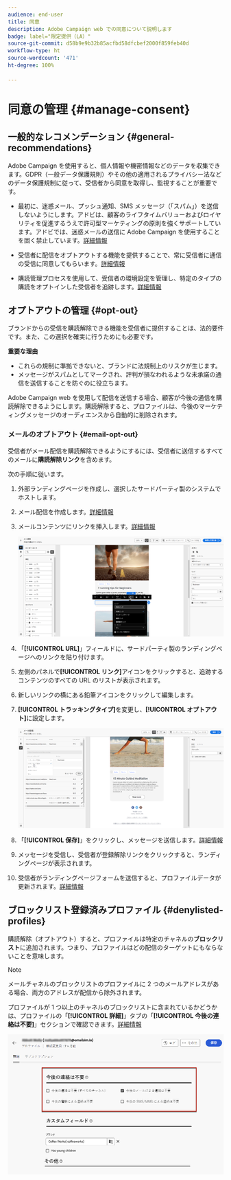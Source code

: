 ```yaml
---
audience: end-user
title: 同意
description: Adobe Campaign web での同意について説明します
badge: label="限定提供（LA）"
source-git-commit: d58b9e9b32b85acfbd58dfcbef2000f859feb40d
workflow-type: ht
source-wordcount: '471'
ht-degree: 100%

---
```


# 同意の管理 {#manage-consent}

## 一般的なレコメンデーション {#general-recommendations}

Adobe Campaign を使用すると、個人情報や機密情報などのデータを収集できます。GDPR（一般データ保護規則）やその他の適用されるプライバシー法などのデータ保護規制に従って、受信者から同意を取得し、監視することが重要です。

* 最初に、迷惑メール、プッシュ通知、SMS メッセージ（「スパム」）を送信しないようにします。アドビは、顧客のライフタイムバリューおよびロイヤリティを促進するうえで許可型マーケティングの原則を強くサポートしています。アドビでは、迷惑メールの送信に Adobe Campaign を使用することを固く禁止しています。[詳細情報](#denylisted-profiles)

* 受信者に配信をオプトアウトする機能を提供することで、常に受信者に通信の受信に同意してもらいます<!-- and keep honoring opt-out requests as quickly as possible-->。[詳細情報](#opt-out)

* 購読管理プロセスを使用して、受信者の環境設定を管理し、特定のタイプの購読をオプトインした受信者を追跡します。[詳細情報](../../delivery/using/about-services-and-subscriptions.md)

## オプトアウトの管理 {#opt-out}

ブランドからの受信を購読解除できる機能を受信者に提供することは、法的要件です。また、この選択を確実に行うためにも必要です。<!--Learn more about the applicable legislation in the [Adobe Campaign Classic v7 documentation](https://experienceleague.adobe.com/docs/campaign-classic/using/getting-started/privacy/privacy-and-recommendations.html#privacy-regulations){target="_blank"}.-->

**重要な理由**

* これらの規制に準拠できないと、ブランドに法規制上のリスクが生じます。
* メッセージがスパムとしてマークされ、評判が損なわれるような未承諾の通信を送信することを防ぐのに役立ちます。

Adobe Campaign web を使用して配信を送信する場合、顧客が今後の通信を購読解除できるようにします。購読解除すると、プロファイルは、今後のマーケティングメッセージのオーディエンスから自動的に削除されます。

### メールのオプトアウト {#email-opt-out}

受信者がメール配信を購読解除できるようにするには、受信者に送信するすべてのメールに&#x200B;**購読解除リンク**&#x200B;を含めます。

次の手順に従います。

1. 外部ランディングページを作成し、選択したサードパーティ製のシステムでホストします。

1. メール配信を作成します。[詳細情報](../email/create-email.md)

1. メールコンテンツにリンクを挿入します。[詳細情報](../email/message-tracking.md#insert-links)

   ![メールコンテンツにリンクを挿入](../email/assets/message-tracking-insert-link.png)

1. 「**[!UICONTROL URL]**」フィールドに、サードパーティ製のランディングページへのリンクを貼り付けます。

1. 左側のパネルで&#x200B;**[!UICONTROL リンク]**&#x200B;アイコンをクリックすると、追跡するコンテンツのすべての URL のリストが表示されます。

1. 新しいリンクの横にある鉛筆アイコンをクリックして編集します。

1. **[!UICONTROL トラッキングタイプ]**&#x200B;を変更し、**[!UICONTROL オプトアウト]**&#x200B;に設定します。

   ![オプトアウト用のトラッキングタイプを編集](../email/assets/message-tracking-edit-a-link.png)

1. 「**[!UICONTROL 保存]**」をクリックし、メッセージを送信します。[詳細情報](../monitor/prepare-send.md)

1. メッセージを受信し、受信者が登録解除リンクをクリックすると、ランディングページが表示されます。

1. 受信者がランディングページフォームを送信すると、プロファイルデータが更新されます。[詳細情報](#denylisted-profiles)

<!--Any other option available such as one-click opt-out link or List-Unsubscribe (to include an unsubscribe link in the email header) to enable opt-out in a delivery?-->

## ブロックリスト登録済みプロファイル {#denylisted-profiles}

購読解除（オプトアウト）すると、プロファイルは特定のチャネルの&#x200B;**ブロックリスト**&#x200B;に追加されます。つまり、プロファイルはどの配信のターゲットにもならないことを意味します。

>[!NOTE]
>
>メールチャネルのブロックリストのプロファイルに 2 つのメールアドレスがある場合、両方のアドレスが配信から除外されます。

プロファイルが 1 つ以上のチャネルのブロックリストに含まれているかどうかは、プロファイルの「**[!UICONTROL 詳細]**」タブの「**[!UICONTROL 今後の連絡は不要]**」セクションで確認できます。[詳細情報](../audience/about-recipients.md#access)

![プロファイルの詳細でブロックリストのステータスを確認](assets/profile-no-longer-contact.png)

<!--Denylisted status on quarantine list

Additionally, when recipients report your message as spam, or reply to an SMS message with a keyword such as "STOP", their address or phone number is quarantined with the **[!UICONTROL Denylisted]** status. Their profile is updated accordingly.

QUESTION: When a user marks an email as spam, is the profile's No longer contact section also updated? Apparently no (not the same = quarantine vs denylist)

>[!NOTE]
>
>The **[!UICONTROL Denylisted]** status refers to the address only, the profile is not on the denylist, so that the user continues receiving SMS messages and push notifications.

Learn more about Feedback loops in the [Delivery Best Practices Guide](https://experienceleague.adobe.com/docs/deliverability-learn/deliverability-best-practice-guide/transition-process/infrastructure.html#feedback-loops){target="_blank"}.

Learn more about quarantine in the [Campaign v8 (client console) documentation](https://experienceleague.adobe.com/docs/campaign/campaign-v8/send/failures/quarantines.html#non-deliverable-bounces){target="_blank"}.-->